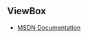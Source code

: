 ## ViewBox
- [MSDN Documentation](http://msdn.microsoft.com/en-us/library/windows/apps/br229771.aspx)
